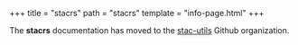 +++
title = "stacrs"
path = "stacrs"
template = "info-page.html"
+++

The **stacrs** documentation has moved to the [stac-utils](https://stac-utils.github.io/stacrs) Github organization.

